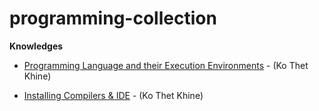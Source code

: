 # programming-collection
**Knowledges** 

 - [Programming Language and their Execution Environments](https://github.com/LunaM00n/programming-collection/blob/master/knowledge1.md) - (Ko Thet Khine)

 - [Installing Compilers & IDE](https://github.com/LunaM00n/programming-collection/blob/master/knowledge2.md) - (Ko Thet Khine)


